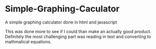 # Simple-Graphing-Caculator
A simple graphing calculator done in html and javascript

This was done more to see if I could than make an actually good product. Definitely the most challenging part was reading in text and converting to mathmatical equations.
